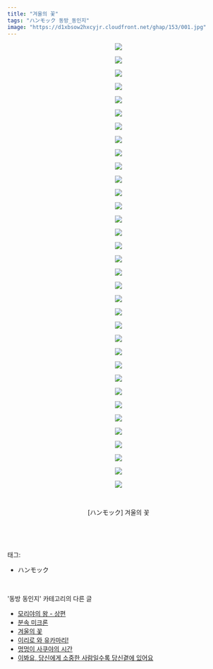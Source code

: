 ```yaml
---
title: "겨울의 꽃"
tags: "ハンモック 동방_동인지"
image: "https://d1xbsow2hxcyjr.cloudfront.net/ghap/153/001.jpg"
---
```

<div class="article">
<p style="text-align: center; clear: none; float: none;"><img src="{{ site.imgserver10 }}/ghap/153/001.jpg"/></p>
<p style="text-align: center; clear: none; float: none;"><img src="{{ site.imgserver10 }}/ghap/153/002.jpg"/></p>
<p style="text-align: center; clear: none; float: none;"><img src="{{ site.imgserver10 }}/ghap/153/003.jpg"/></p>
<p style="text-align: center; clear: none; float: none;"><img src="{{ site.imgserver10 }}/ghap/153/004.jpg"/></p>
<p style="text-align: center; clear: none; float: none;"><img src="{{ site.imgserver10 }}/ghap/153/005.jpg"/></p>
<p style="text-align: center; clear: none; float: none;"><img src="{{ site.imgserver10 }}/ghap/153/006.jpg"/></p>
<p style="text-align: center; clear: none; float: none;"><img src="{{ site.imgserver10 }}/ghap/153/007.jpg"/></p>
<p style="text-align: center; clear: none; float: none;"><img src="{{ site.imgserver10 }}/ghap/153/008.jpg"/></p>
<p style="text-align: center; clear: none; float: none;"><img src="{{ site.imgserver10 }}/ghap/153/009.jpg"/></p>
<p style="text-align: center; clear: none; float: none;"><img src="{{ site.imgserver10 }}/ghap/153/010.jpg"/></p>
<p style="text-align: center; clear: none; float: none;"><img src="{{ site.imgserver10 }}/ghap/153/011.jpg"/></p>
<p style="text-align: center; clear: none; float: none;"><img src="{{ site.imgserver10 }}/ghap/153/012.jpg"/></p>
<p style="text-align: center; clear: none; float: none;"><img src="{{ site.imgserver10 }}/ghap/153/013.jpg"/></p>
<p style="text-align: center; clear: none; float: none;"><img src="{{ site.imgserver10 }}/ghap/153/014.jpg"/></p>
<p style="text-align: center; clear: none; float: none;"><img src="{{ site.imgserver10 }}/ghap/153/015.jpg"/></p>
<p style="text-align: center; clear: none; float: none;"><img src="{{ site.imgserver10 }}/ghap/153/016.jpg"/></p>
<p style="text-align: center; clear: none; float: none;"><img src="{{ site.imgserver10 }}/ghap/153/017.jpg"/></p>
<p style="text-align: center; clear: none; float: none;"><img src="{{ site.imgserver10 }}/ghap/153/018.jpg"/></p>
<p style="text-align: center; clear: none; float: none;"><img src="{{ site.imgserver10 }}/ghap/153/019.jpg"/></p>
<p style="text-align: center; clear: none; float: none;"><img src="{{ site.imgserver10 }}/ghap/153/020.jpg"/></p>
<p style="text-align: center; clear: none; float: none;"><img src="{{ site.imgserver10 }}/ghap/153/021.jpg"/></p>
<p style="text-align: center; clear: none; float: none;"><img src="{{ site.imgserver10 }}/ghap/153/022.jpg"/></p>
<p style="text-align: center; clear: none; float: none;"><img src="{{ site.imgserver10 }}/ghap/153/023.jpg"/></p>
<p style="text-align: center; clear: none; float: none;"><img src="{{ site.imgserver10 }}/ghap/153/024.jpg"/></p>
<p style="text-align: center; clear: none; float: none;"><img src="{{ site.imgserver10 }}/ghap/153/025.jpg"/></p>
<p style="text-align: center; clear: none; float: none;"><img src="{{ site.imgserver10 }}/ghap/153/026.jpg"/></p>
<p style="text-align: center; clear: none; float: none;"><img src="{{ site.imgserver10 }}/ghap/153/027.jpg"/></p>
<p style="text-align: center; clear: none; float: none;"><img src="{{ site.imgserver10 }}/ghap/153/028.jpg"/></p>
<p style="text-align: center; clear: none; float: none;"><img src="{{ site.imgserver10 }}/ghap/153/029.jpg"/></p>
<p style="text-align: center; clear: none; float: none;"><img src="{{ site.imgserver10 }}/ghap/153/030.jpg"/></p>
<p style="text-align: center; clear: none; float: none;"><img src="{{ site.imgserver10 }}/ghap/153/031.jpg"/></p>
<p style="text-align: center; clear: none; float: none;"><img src="{{ site.imgserver10 }}/ghap/153/032.jpg"/></p>
<p style="text-align: center; clear: none; float: none;"><img src="{{ site.imgserver10 }}/ghap/153/033.jpg"/></p>
<p style="text-align: center; clear: none; float: none;"><img src="{{ site.imgserver10 }}/ghap/153/034.jpg"/></p>
<p style="text-align: center; clear: none; float: none;"><br/></p>
<p style="text-align: center; clear: none; float: none;">[ハンモック] 겨울의 꽃</p>
<p><br/></p>
</div><br/>
<div class="tagTrail">
<p>태그: </p>
<ul>
<li>ハンモック</li>
</ul>
</div><br/>
<div class="another">
<p>'동방 동인지' 카테고리의 다른 글</p>
<ul>
<li><a href="/ghap_156">모리야의 왕 - 상편</a></li>
<li><a href="/ghap_155">분속 미크론</a></li>
<li><a href="/ghap_153">겨울의 꽃</a></li>
<li><a href="/ghap_152">이리로 와 유카마리!</a></li>
<li><a href="/ghap_151">멍멍이 사쿠야의 시간</a></li>
<li><a href="/ghap_150">이봐요, 당신에게 소중한 사람일수록 당신곁에 있어요</a></li>
</ul>
</div><br/>
<div class="cb_module cb_fluid">
<div class="cb_wrt cb_profile">
</div><!-- commentList close -->
</div><br/>
